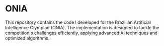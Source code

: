 # ONIA
This repository contains the code I developed for the Brazilian Artificial Intelligence Olympiad (ONIA). The implementation is designed to tackle the competition's challenges efficiently, applying advanced AI techniques and optimized algorithms.
